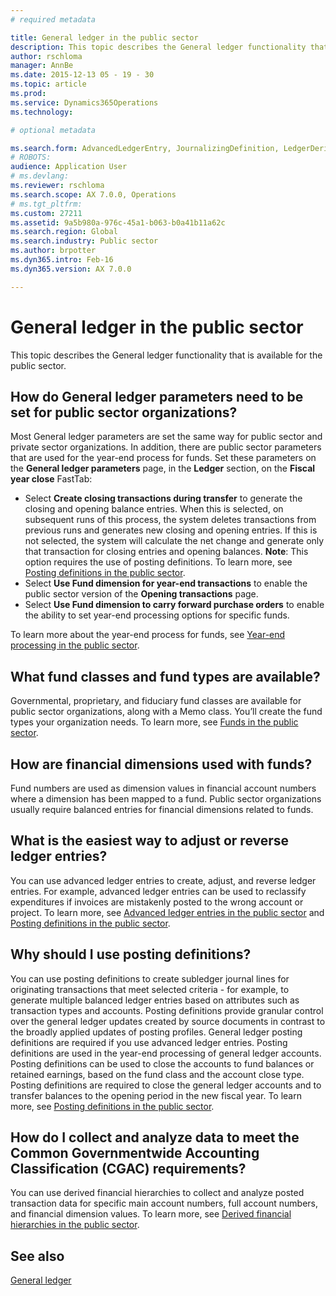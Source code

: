 ```yaml
---
# required metadata

title: General ledger in the public sector
description: This topic describes the General ledger functionality that is available for the public sector.
author: rschloma
manager: AnnBe
ms.date: 2015-12-13 05 - 19 - 30
ms.topic: article
ms.prod: 
ms.service: Dynamics365Operations
ms.technology: 

# optional metadata

ms.search.form: AdvancedLedgerEntry, JournalizingDefinition, LedgerDerivedFinHierarchies, LedgerFundType, LedgerParameters
# ROBOTS: 
audience: Application User
# ms.devlang: 
ms.reviewer: rschloma
ms.search.scope: AX 7.0.0, Operations
# ms.tgt_pltfrm: 
ms.custom: 27211
ms.assetid: 9a5b980a-976c-45a1-b063-b0a41b11a62c
ms.search.region: Global
ms.search.industry: Public sector
ms.author: brpotter
ms.dyn365.intro: Feb-16
ms.dyn365.version: AX 7.0.0

---
```


# General ledger in the public sector

This topic describes the General ledger functionality that is available for the public sector.

How do General ledger parameters need to be set for public sector organizations?
--------------------------------------------------------------------------------

Most General ledger parameters are set the same way for public sector and private sector organizations. In addition, there are public sector parameters that are used for the year-end process for funds. Set these parameters on the **General ledger parameters** page, in the **Ledger** section, on the **Fiscal year close** FastTab:

-   Select **Create closing transactions during transfer** to generate the closing and opening balance entries. When this is selected, on subsequent runs of this process, the system deletes transactions from previous runs and generates new closing and opening entries. If this is not selected, the system will calculate the net change and generate only that transaction for closing entries and opening balances. **Note**: This option requires the use of posting definitions. To learn more, see [Posting definitions in the public sector](posting-definitions-public-sector.md).
-   Select **Use Fund dimension for year-end transactions** to enable the public sector version of the **Opening transactions** page.
-   Select **Use Fund dimension to carry forward purchase orders** to enable the ability to set year-end processing options for specific funds.

To learn more about the year-end process for funds, see [Year-end processing in the public sector](year-end-processing-public-sector.md).

## What fund classes and fund types are available?
Governmental, proprietary, and fiduciary fund classes are available for public sector organizations, along with a Memo class. You’ll create the fund types your organization needs. To learn more, see [Funds in the public sector](funds-public-sector.md).

## How are financial dimensions used with funds?
Fund numbers are used as dimension values in financial account numbers where a dimension has been mapped to a fund. Public sector organizations usually require balanced entries for financial dimensions related to funds.

## What is the easiest way to adjust or reverse ledger entries?
You can use advanced ledger entries to create, adjust, and reverse ledger entries. For example, advanced ledger entries can be used to reclassify expenditures if invoices are mistakenly posted to the wrong account or project. To learn more, see [Advanced ledger entries in the public sector](advanced-ledger-entries-public-sector.md) and [Posting definitions in the public sector](posting-definitions-public-sector.md).

## Why should I use posting definitions?
You can use posting definitions to create subledger journal lines for originating transactions that meet selected criteria - for example, to generate multiple balanced ledger entries based on attributes such as transaction types and accounts. Posting definitions provide granular control over the general ledger updates created by source documents in contrast to the broadly applied updates of posting profiles. General ledger posting definitions are required if you use advanced ledger entries. Posting definitions are used in the year-end processing of general ledger accounts. Posting definitions can be used to close the accounts to fund balances or retained earnings, based on the fund class and the account close type. Posting definitions are required to close the general ledger accounts and to transfer balances to the opening period in the new fiscal year. To learn more, see [Posting definitions in the public sector](posting-definitions-public-sector.md).

## How do I collect and analyze data to meet the Common Governmentwide Accounting Classification (CGAC) requirements?
You can use derived financial hierarchies to collect and analyze posted transaction data for specific main account numbers, full account numbers, and financial dimension values. To learn more, see [Derived financial hierarchies in the public sector](derived-financial-hierarchies-public-sector.md).

See also
--------

[General ledger](general-ledger.md)

